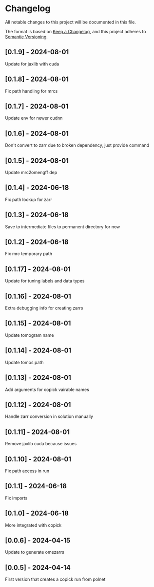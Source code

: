 # Changelog
All notable changes to this project will be documented in this file.

The format is based on [Keep a Changelog](https://keepachangelog.com/en/1.0.0/),
and this project adheres to [Semantic Versioning](https://semver.org/spec/v2.0.0.html).

## [0.1.9] - 2024-08-01
Update for jaxlib with cuda

## [0.1.8] - 2024-08-01
Fix path handling for mrcs

## [0.1.7] - 2024-08-01
Update env for newer cudnn

## [0.1.6] - 2024-08-01
Don't convert to zarr due to broken dependency, just provide command

## [0.1.5] - 2024-08-01
Update mrc2omengff dep

## [0.1.4] - 2024-06-18
Fix path lookup for zarr

## [0.1.3] - 2024-06-18
Save to intermediate files to permanent directory for now

## [0.1.2] - 2024-06-18
Fix mrc temporary path

## [0.1.17] - 2024-08-01
Update for tuning labels and data types

## [0.1.16] - 2024-08-01
Extra debugging info for creating zarrs

## [0.1.15] - 2024-08-01
Update tomogram name

## [0.1.14] - 2024-08-01
Update tomos path

## [0.1.13] - 2024-08-01
Add arguments for copick vairable names

## [0.1.12] - 2024-08-01
Handle zarr conversion in solution manually

## [0.1.11] - 2024-08-01
Remove jaxlib cuda because issues

## [0.1.10] - 2024-08-01
Fix path access in run

## [0.1.1] - 2024-06-18
Fix imports

## [0.1.0] - 2024-06-18
More integrated with copick

## [0.0.6] - 2024-04-15
Update to generate omezarrs

## [0.0.5] - 2024-04-14
First version that creates a copick run from polnet
